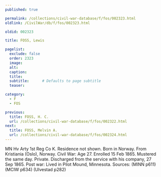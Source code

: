 ```yaml
---
published: true

permalink: /collections/civil-war-database/f/fos/002323.html
oldlink: /CivilWar/db/f/fos/002323.html

oldid: 002323

title: FOSS, Lewis

pagelist:
  exclude: false
  order: 2323
  image: 
  alt:
  caption:
  title:
  subtitle:      # Defaults to page subtitle
  teaser:

category: 
  - F 
  - FOS

previous:
  title: FOSS, H. C.
  url: /collections/civil-war-database/f/fos/002322.html  
next:
  title: FOSS, Melvin A.
  url: /collections/civil-war-database/f/fos/002324.html   
---
```

MN Hv Arty 1st Reg Co K. Residence not shown. Born in Norway. From Kristiania (Oslo), Norway. Civil War: Age 27. Enrolled 15 Feb 1865. Mustered the same day. Private. Discharged from the service with his company, 27 Sep 1865. Post war: Lived in Pilot Mound, Minnesota. Sources: (MINN p611) (MCIW p634) (Ulvestad p282)
